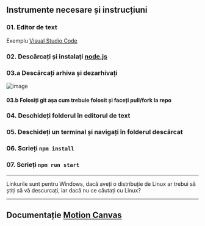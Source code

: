 
## Instrumente necesare și instrucțiuni

### 01. Editor de text
Exemplu [Visual Studio Code](https://code.visualstudio.com/)

### 02. Descărcați și instalați [node.js](https://nodejs.org/en/download/prebuilt-installer)

### 03.a Descărcați arhiva și dezarhivați
![image](https://github.com/user-attachments/assets/b084b89b-baba-4751-b87c-173689c64fad)

#### 03.b Folosiți git așa cum trebuie folosit și faceți pull/fork la repo

### 04. Deschideți folderul în editorul de text

### 05. Deschideți un terminal și navigați în folderul descărcat

### 06. Scrieți `npm install`

### 07. Scrieți `npm run start`

***
Linkurile sunt pentru Windows, dacă aveți o distribuție de Linux ar trebui să știți să vă descurcați, iar dacă nu ce căutați cu Linux?
***

## Documentație [Motion Canvas](https://motioncanvas.io/docs/)